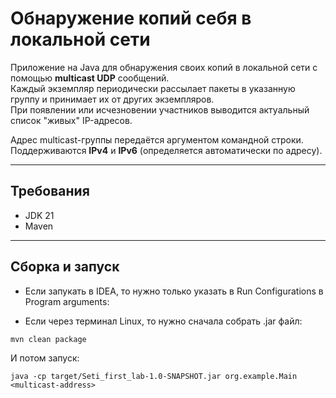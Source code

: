 # Обнаружение копий себя в локальной сети

Приложение на Java для обнаружения своих копий в локальной сети с помощью **multicast UDP** сообщений.  
Каждый экземпляр периодически рассылает пакеты в указанную группу и принимает их от других экземпляров.  
При появлении или исчезновении участников выводится актуальный список "живых" IP-адресов.

Адрес multicast-группы передаётся аргументом командной строки.  
Поддерживаются **IPv4** и **IPv6** (определяется автоматически по адресу).

---

## Требования
- JDK 21  
- Maven

---

## Сборка и запуск
- Если запукать в IDEA, то нужно только указать в Run Configurations в Program arguments: <multicast-address>

- Если через терминал Linux, то нужно сначала собрать .jar файл:
```
mvn clean package
```
И потом запуск:
```
java -cp target/Seti_first_lab-1.0-SNAPSHOT.jar org.example.Main <multicast-address>
```
